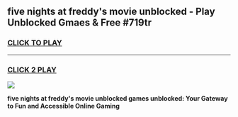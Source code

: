 
## five nights at freddy's movie unblocked - Play Unblocked Gmaes & Free #719tr
<h3>
<a href="https://news.freeplayer.one?title=five_nights_at_freddy's_movie_unblocked&ref=27F">CLICK TO PLAY</a></h3>
<hr>

<h3>
<a href="https://news.freeplayer.one?title=five_nights_at_freddy's_movie_unblocked&ref=27F">CLICK 2 PLAY</a>
  
</h3>

<a href="https://news.freeplayer.one?title=five_nights_at_freddy's_movie_unblocked&ref=27F/"><img src="https://clearcache.store/games.png"></a>


**five nights at freddy's movie unblocked games unblocked: Your Gateway to Fun and Accessible Online Gaming**
